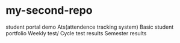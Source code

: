# my-second-repo
student portal demo
Ats(attendence tracking system)
Basic student portfolio
Weekly test/ Cycle test results
Semester results

